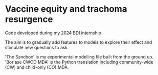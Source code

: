 # Vaccine equity and trachoma resurgence

Code developed during my 2024 BDI internship

The aim is to gradually add features to models to explore their effect and stimulate new questions to ask.

'The Sandbox' is my experimental modelling file built from the ground up.
'Borlase CWCO MDA' is the Python translation including community-wide (CW) and child-only (CO) MDA.
